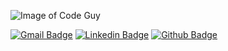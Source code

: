 ![Image of Code Guy](https://thumbs.gfycat.com/BarrenAnchoredHyrax-max-1mb.gif)

[![Gmail Badge](https://img.shields.io/badge/-Gmail-c14438?style=flat&logo=Gmail&logoColor=white&link=mailto:bronson@berwald.io)](mailto:bronson@berwald.io) 
[![Linkedin Badge](https://img.shields.io/badge/-LinkedIn-0072b1?style=flat&logo=Linkedin&logoColor=white&link=https://www.linkedin.com/in/bronson-berwald/)](https://www.linkedin.com/in/bronson-berwald/) 
[![Github Badge](https://img.shields.io/badge/-GitHub-grey?style=flat&logo=github&logoColor=white&link=https://github.com/brons-git/)](https://www.github.com/brons-git/)
